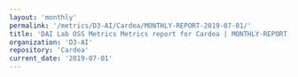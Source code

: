 ```yaml
---
layout: 'monthly'
permalink: '/metrics/D3-AI/Cardea/MONTHLY-REPORT-2019-07-01/'
title: 'DAI Lab OSS Metrics Metrics report for Cardea | MONTHLY-REPORT-2019-07-01'
organization: 'D3-AI'
repository: 'Cardea'
current_date: '2019-07-01'
---
```

